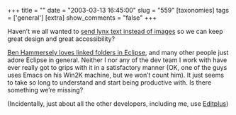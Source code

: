 +++
title = ""
date = "2003-03-13 16:45:00"
slug = "559"
[taxonomies]
tags = ['general']
[extra]
show_comments = "false"
+++

Haven’t we all wanted to [send lynx text instead of images](http://www.zeldman.com/daily/0203c.shtml#cssbg "text no images") so we can keep great design and great accessibility?

[Ben Hammersely loves linked folders in Eclipse](http://www.russellbeattie.com/notebook/20030313.html#140800 "Eclipse Schmelipse"), and many other people just adore Eclipse in general. Neither I nor any of the dev team I work with have ever really got to grips with it in a satisfactory manner (OK, one of the guys uses Emacs on his Win2K machine, but we won’t count him). It just seems to take so long to understand and start being productive with. Is there something we’re missing?

(Incidentally, just about all the other developers, including me, use [Editplus](http://www.editplus.com "a good text editor"))
